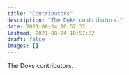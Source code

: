```yaml
---
title: "Contributors"
description: "The Doks contributors."
date: 2021-08-24 10:57:32
lastmod: 2021-08-24 10:57:32
draft: false
images: []
---
```


The Doks contributors.
